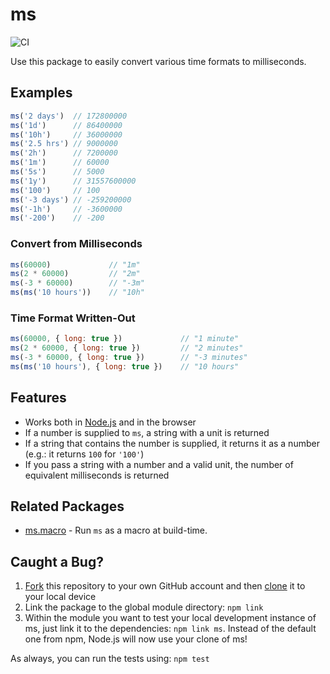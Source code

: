 # ms

![CI](https://github.com/vercel/ms/workflows/CI/badge.svg)

Use this package to easily convert various time formats to milliseconds.










<extoc></extoc>

## Examples

```js
ms('2 days')  // 172800000
ms('1d')      // 86400000
ms('10h')     // 36000000
ms('2.5 hrs') // 9000000
ms('2h')      // 7200000
ms('1m')      // 60000
ms('5s')      // 5000
ms('1y')      // 31557600000
ms('100')     // 100
ms('-3 days') // -259200000
ms('-1h')     // -3600000
ms('-200')    // -200
```

### Convert from Milliseconds

```js
ms(60000)             // "1m"
ms(2 * 60000)         // "2m"
ms(-3 * 60000)        // "-3m"
ms(ms('10 hours'))    // "10h"
```

### Time Format Written-Out

```js
ms(60000, { long: true })             // "1 minute"
ms(2 * 60000, { long: true })         // "2 minutes"
ms(-3 * 60000, { long: true })        // "-3 minutes"
ms(ms('10 hours'), { long: true })    // "10 hours"
```

## Features

- Works both in [Node.js](https://nodejs.org) and in the browser
- If a number is supplied to `ms`, a string with a unit is returned
- If a string that contains the number is supplied, it returns it as a number (e.g.: it returns `100` for `'100'`)
- If you pass a string with a number and a valid unit, the number of equivalent milliseconds is returned

## Related Packages

- [ms.macro](https://github.com/knpwrs/ms.macro) - Run `ms` as a macro at build-time.

## Caught a Bug?

1. [Fork](https://help.github.com/articles/fork-a-repo/) this repository to your own GitHub account and then [clone](https://help.github.com/articles/cloning-a-repository/) it to your local device
2. Link the package to the global module directory: `npm link`
3. Within the module you want to test your local development instance of ms, just link it to the dependencies: `npm link ms`. Instead of the default one from npm, Node.js will now use your clone of ms!

As always, you can run the tests using: `npm test`
